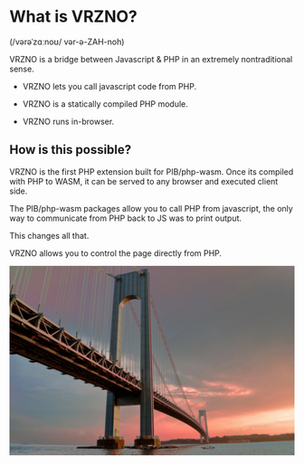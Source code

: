 # What is VRZNO?

(/vərəˈzɑːnoʊ/ vər-ə-ZAH-noh)

VRZNO is a bridge between Javascript & PHP in an extremely nontraditional sense.

* VRZNO lets you call javascript code from PHP.

* VRZNO is a statically compiled PHP module.

* VRZNO runs in-browser.

## How is this possible?

VRZNO is the first PHP extension built for PIB/php-wasm. Once its compiled with PHP to WASM, it can be served to any browser and executed client side.

The PIB/php-wasm packages allow you to call PHP from javascript, the only way to communicate from PHP back to JS was to print output.

This changes all that.

VRZNO allows you to control the page directly from PHP.

![](https://github.com/seanmorris/vrzno/blob/master/banner.jpg?raw=true)
